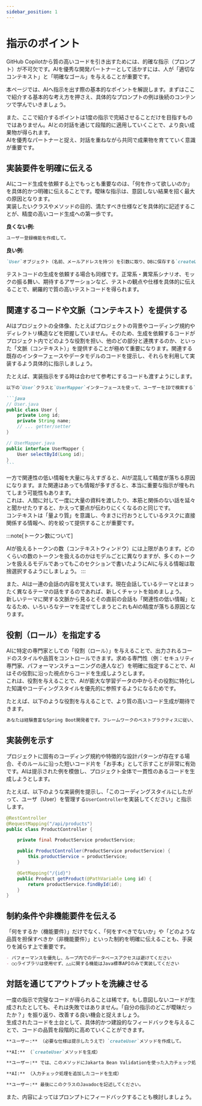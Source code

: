 ```yaml
---
sidebar_position: 1
---
```


# 指示のポイント

GitHub Copilotから質の高いコードを引き出すためには、的確な指示（プロンプト）が不可欠です。AIを優秀な開発パートナーとして活かすには、人が「適切なコンテキスト」と「明確なゴール」を与えることが重要です。

本ページでは、AIへ指示を出す際の基本的なポイントを解説します。まずはここで紹介する基本的な考え方を押さえ、具体的なプロンプトの例は後続のコンテンツで学んでいきましょう。

また、ここで紹介するポイントは1度の指示で完結させることだけを目指すものではありません。AIとの対話を通じて段階的に適用していくことで、より良い成果物が得られます。  
AIを優秀なパートナーと捉え、対話を重ねながら共同で成果物を育てていく意識が重要です。

## 実装要件を明確に伝える

AIにコード生成を依頼する上でもっとも重要なのは、「何を作って欲しいのか」を具体的かつ明確に伝えることです。曖昧な指示は、意図しない結果を招く最大の原因となります。  
実装したいクラスやメソッドの目的、満たすべき仕様などを具体的に記述することが、精度の高いコード生成への第一歩です。

**良くない例:**

```markdown
ユーザー登録機能を作成して。
```

**良い例:**

```markdown
`User`オブジェクト（名前、メールアドレスを持つ）を引数に取り、DBに保存する`createUser`メソッドを作成してください。その際、同じメールアドレスがすでに存在する場合は例外をスローしてください。
```

テストコードの生成を依頼する場合も同様です。正常系・異常系シナリオ、モックの振る舞い、期待するアサーションなど、テストの観点や仕様を具体的に伝えることで、網羅的で質の高いテストコードを得られます。

## 関連するコードや文脈（コンテキスト）を提供する

AIはプロジェクトの全体像、たとえばプロジェクトの背景やコーディング規約やディレクトリ構造などを把握していません。そのため、生成を依頼するコードがプロジェクト内でどのような役割を担い、他のどの部分と連携するのか、といった「文脈（コンテキスト）」を提供することが極めて重要になります。関連する既存のインターフェースやデータモデルのコードを提示し、それらを利用して実装するよう具体的に指示しましょう。

たとえば、実装指示をする時は合わせて参考にするコードも渡すようにします。

````markdown
以下の`User`クラスと`UserMapper`インターフェースを使って、ユーザーをIDで検索する`UserService`クラスの`findUserById`メソッドを実装してください。

```java
// User.java
public class User {
    private Long id;
    private String name;
    // ... getter/setter
}

// UserMapper.java
public interface UserMapper {
    User selectById(Long id);
}
```
````

一方で関連性の低い情報を大量に与えすぎると、AIが混乱して精度が落ちる原因になります。また関連はあっても情報が多すぎると、本当に重要な指示が埋もれてしまう可能性もあります。  
これは、人間に対して一度に大量の資料を渡したり、本筋と関係のない話を延々と聞かせたりすると、かえって要点が伝わりにくくなるのと同じです。  
コンテキストは「量より質」を意識し、今まさに行おうとしているタスクに直接関係する情報へ、的を絞って提供することが重要です。

<!-- textlint-disable ja-technical-writing/ja-no-mixed-period -->
<!-- textlint-disable jtf-style/4.3.2.大かっこ［］ -->
:::note[トークン数について]
<!-- textlint-enable jtf-style/4.3.2.大かっこ［］ -->
<!-- textlint-enable ja-technical-writing/ja-no-mixed-period -->
AIが扱えるトークンの数（コンテキストウィンドウ）には上限があります。どのくらいの数のトークンを扱えるのかはモデルごとに異なりますが、多くのトークンを扱えるモデルであってもこのセクションで書いたようにAIに与える情報は取捨選択するようにしましょう。
:::

また、AIは一連の会話の内容を覚えています。現在会話しているテーマとはまったく異なるテーマの話をするのであれば、新しくチャットを始めましょう。  
新しいテーマに関する文脈から見るとその直前の会話も「関連性の低い情報」となるため、いろいろなテーマを混ぜてしまうとこれもAIの精度が落ちる原因となります。

## 役割（ロール）を指定する

AIに特定の専門家としての「役割（ロール）」を与えることで、出力されるコードのスタイルや品質をコントロールできます。求める専門性（例：セキュリティ専門家、パフォーマンスチューニングの達人など）を明確に指定することで、AIはその役割に沿った視点からコードを生成しようとします。  
これは、役割を与えることで、AIが膨大な学習データの中からその役割に特化した知識やコーディングスタイルを優先的に参照するようになるためです。

たとえば、以下のような役割を与えることで、より質の高いコード生成が期待できます。

```markdown
あなたは経験豊富なSpring Boot開発者です。フレームワークのベストプラクティスに従い、堅牢で保守性の高いREST APIのエンドポイントを実装してください。
```

## 実装例を示す

プロジェクトに固有のコーディング規約や特徴的な設計パターンが存在する場合、そのルールに沿った短いコード片を「お手本」として示すことが非常に有効です。AIは提示された例を模倣し、プロジェクト全体で一貫性のあるコードを生成しようとします。

たとえば、以下のような実装例を提示し、「このコーディングスタイルにしたがって、ユーザ（User）を管理する`UserController`を実装してください」と指示します。

```java
@RestController
@RequestMapping("/api/products")
public class ProductController {

    private final ProductService productService;

    public ProductController(ProductService productService) {
        this.productService = productService;
    }

    @GetMapping("/{id}")
    public Product getProduct(@PathVariable Long id) {
        return productService.findById(id);
    }
}
```

## 制約条件や非機能要件を伝える

「何をするか（機能要件）」だけでなく、「何をすべきでないか」や「どのような品質を担保すべきか（非機能要件）」といった制約を明確に伝えることも、手戻りを減らす上で重要です。

```markdown
- パフォーマンスを優先し、ループ内でのデータベースアクセスは避けてください
- ○○ライブラリは使用せず、△△に関する機能はJava標準APIのみで実装してください
```

## 対話を通じてアウトプットを洗練させる

一度の指示で完璧なコードが得られることは稀です。もし意図しないコードが生成されたとしても、それは失敗ではありません。「自分の指示のどこが曖昧だったか？」を振り返り、改善する良い機会と捉えましょう。  
生成されたコードを土台として、具体的かつ建設的なフィードバックを与えることで、コードの品質を段階的に高めていくことができます。

```markdown
**ユーザー:** （必要な仕様は提示したうえで）`createUser`メソッドを作成して。

**AI:** （`createUser`メソッドを生成）

**ユーザー:** では、このメソッドにJakarta Bean Validationを使った入力チェック処理を追加してください。

**AI:** （入力チェック処理を追加したコードを生成）

**ユーザー:** 最後にこのクラスのJavadocを記述してください。
```

また、内容によってはプロンプトにフィードバックすることも検討しましょう。
